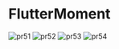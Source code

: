 # FlutterMoment
![pr51](https://github.com/user-attachments/assets/ae6cc0ce-be1d-4442-b5be-360701677c94)
![pr52](https://github.com/user-attachments/assets/06462b01-c9ae-4526-b578-5812d197d195)
![pr53](https://github.com/user-attachments/assets/ded30398-7838-4c5f-a19a-0e421e5c3a97)
![pr54](https://github.com/user-attachments/assets/630ddc97-95c8-4f9e-b5d6-21cd0d3c768b)
